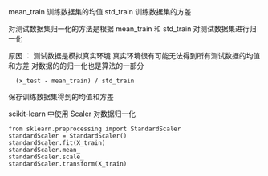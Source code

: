 mean_train 训练数据集的均值
std_train 训练数据集的方差

对测试数据集归一化的方法是根据 mean_train 和 std_train 对测试数据集进行归一化

原因 ：
      测试数据是模拟真实环境
      真实环境很有可能无法得到所有测试数据的均值和方差
      对数据的的归一化也是算法的一部分
      
      (x_test - mean_train) / std_train
      
保存训练数据集得到的均值和方差

scikit-learn 中使用 Scaler 对数据归一化

    from sklearn.preprocessing import StandardScaler
    standardScaler = StandardScaler()
    standardScaler.fit(X_train)
    standardScaler.mean_
    standardScaler.scale_
    standardScaler.transform(X_train)
